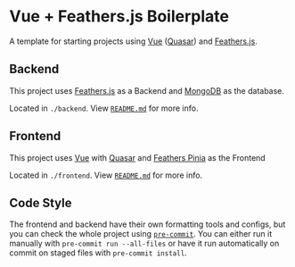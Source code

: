 # Vue + Feathers.js Boilerplate

A template for starting projects using [Vue](https://vuejs.org/guide/introduction.html) ([Quasar](https://v2.quasar.dev)) and [Feathers.js](https://feathersjs.com/guides/).

## Backend

This project uses [Feathers.js](https://feathersjs.com/guides/) as a Backend and [MongoDB](https://www.mongodb.com/docs/) as the database.

Located in `./backend`. View [`README.md`](./backend/README.md) for more info.

## Frontend

This project uses [Vue](https://vuejs.org/guide/introduction.html) with [Quasar](https://v2.quasar.dev) and [Feathers Pinia](https://feathers-pinia.pages.dev/guide/) as the Frontend

Located in `./frontend`. View [`README.md`](./frontend/README.md) for more info.

## Code Style

The frontend and backend have their own formatting tools and configs, but you can check the whole project using [`pre-commit`](https://pre-commit.com/).
You can either run it manually with `pre-commit run --all-files` or have it run automatically on commit on staged files with `pre-commit install`.
